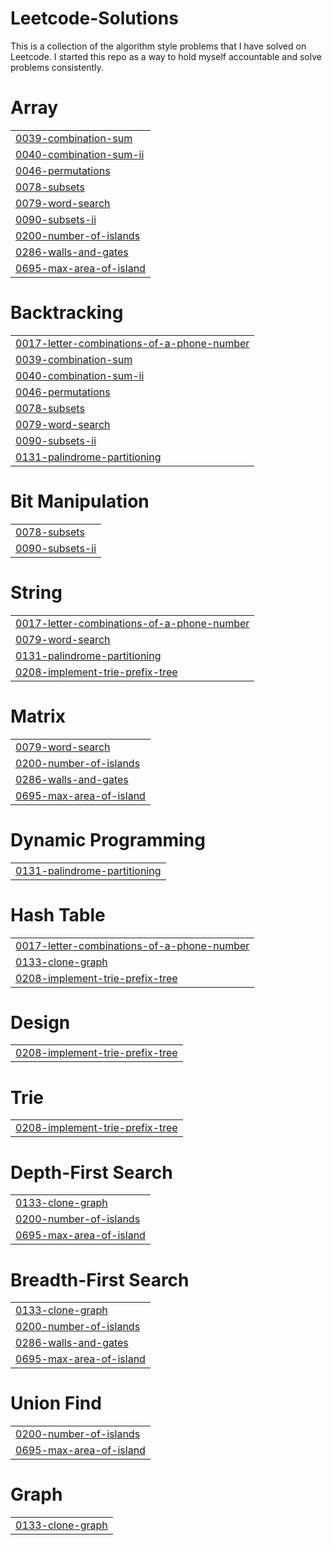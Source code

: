 # Leetcode-Solutions

This is a collection of the algorithm style problems that I have solved on Leetcode. I started this repo as a way to hold myself accountable and solve problems consistently.


# Array
|  |
| ------- |
| [0039-combination-sum](https://github.com/jaidevmane/leetcode-solutions/tree/master/0039-combination-sum) |
| [0040-combination-sum-ii](https://github.com/jaidevmane/leetcode-solutions/tree/master/0040-combination-sum-ii) |
| [0046-permutations](https://github.com/jaidevmane/leetcode-solutions/tree/master/0046-permutations) |
| [0078-subsets](https://github.com/jaidevmane/leetcode-solutions/tree/master/0078-subsets) |
| [0079-word-search](https://github.com/jaidevmane/leetcode-solutions/tree/master/0079-word-search) |
| [0090-subsets-ii](https://github.com/jaidevmane/leetcode-solutions/tree/master/0090-subsets-ii) |
| [0200-number-of-islands](https://github.com/jaidevmane/leetcode-solutions/tree/master/0200-number-of-islands) |
| [0286-walls-and-gates](https://github.com/jaidevmane/leetcode-solutions/tree/master/0286-walls-and-gates) |
| [0695-max-area-of-island](https://github.com/jaidevmane/leetcode-solutions/tree/master/0695-max-area-of-island) |
# Backtracking
|  |
| ------- |
| [0017-letter-combinations-of-a-phone-number](https://github.com/jaidevmane/leetcode-solutions/tree/master/0017-letter-combinations-of-a-phone-number) |
| [0039-combination-sum](https://github.com/jaidevmane/leetcode-solutions/tree/master/0039-combination-sum) |
| [0040-combination-sum-ii](https://github.com/jaidevmane/leetcode-solutions/tree/master/0040-combination-sum-ii) |
| [0046-permutations](https://github.com/jaidevmane/leetcode-solutions/tree/master/0046-permutations) |
| [0078-subsets](https://github.com/jaidevmane/leetcode-solutions/tree/master/0078-subsets) |
| [0079-word-search](https://github.com/jaidevmane/leetcode-solutions/tree/master/0079-word-search) |
| [0090-subsets-ii](https://github.com/jaidevmane/leetcode-solutions/tree/master/0090-subsets-ii) |
| [0131-palindrome-partitioning](https://github.com/jaidevmane/leetcode-solutions/tree/master/0131-palindrome-partitioning) |
# Bit Manipulation
|  |
| ------- |
| [0078-subsets](https://github.com/jaidevmane/leetcode-solutions/tree/master/0078-subsets) |
| [0090-subsets-ii](https://github.com/jaidevmane/leetcode-solutions/tree/master/0090-subsets-ii) |
# String
|  |
| ------- |
| [0017-letter-combinations-of-a-phone-number](https://github.com/jaidevmane/leetcode-solutions/tree/master/0017-letter-combinations-of-a-phone-number) |
| [0079-word-search](https://github.com/jaidevmane/leetcode-solutions/tree/master/0079-word-search) |
| [0131-palindrome-partitioning](https://github.com/jaidevmane/leetcode-solutions/tree/master/0131-palindrome-partitioning) |
| [0208-implement-trie-prefix-tree](https://github.com/jaidevmane/leetcode-solutions/tree/master/0208-implement-trie-prefix-tree) |
# Matrix
|  |
| ------- |
| [0079-word-search](https://github.com/jaidevmane/leetcode-solutions/tree/master/0079-word-search) |
| [0200-number-of-islands](https://github.com/jaidevmane/leetcode-solutions/tree/master/0200-number-of-islands) |
| [0286-walls-and-gates](https://github.com/jaidevmane/leetcode-solutions/tree/master/0286-walls-and-gates) |
| [0695-max-area-of-island](https://github.com/jaidevmane/leetcode-solutions/tree/master/0695-max-area-of-island) |
# Dynamic Programming
|  |
| ------- |
| [0131-palindrome-partitioning](https://github.com/jaidevmane/leetcode-solutions/tree/master/0131-palindrome-partitioning) |
# Hash Table
|  |
| ------- |
| [0017-letter-combinations-of-a-phone-number](https://github.com/jaidevmane/leetcode-solutions/tree/master/0017-letter-combinations-of-a-phone-number) |
| [0133-clone-graph](https://github.com/jaidevmane/leetcode-solutions/tree/master/0133-clone-graph) |
| [0208-implement-trie-prefix-tree](https://github.com/jaidevmane/leetcode-solutions/tree/master/0208-implement-trie-prefix-tree) |
# Design
|  |
| ------- |
| [0208-implement-trie-prefix-tree](https://github.com/jaidevmane/leetcode-solutions/tree/master/0208-implement-trie-prefix-tree) |
# Trie
|  |
| ------- |
| [0208-implement-trie-prefix-tree](https://github.com/jaidevmane/leetcode-solutions/tree/master/0208-implement-trie-prefix-tree) |
# Depth-First Search
|  |
| ------- |
| [0133-clone-graph](https://github.com/jaidevmane/leetcode-solutions/tree/master/0133-clone-graph) |
| [0200-number-of-islands](https://github.com/jaidevmane/leetcode-solutions/tree/master/0200-number-of-islands) |
| [0695-max-area-of-island](https://github.com/jaidevmane/leetcode-solutions/tree/master/0695-max-area-of-island) |
# Breadth-First Search
|  |
| ------- |
| [0133-clone-graph](https://github.com/jaidevmane/leetcode-solutions/tree/master/0133-clone-graph) |
| [0200-number-of-islands](https://github.com/jaidevmane/leetcode-solutions/tree/master/0200-number-of-islands) |
| [0286-walls-and-gates](https://github.com/jaidevmane/leetcode-solutions/tree/master/0286-walls-and-gates) |
| [0695-max-area-of-island](https://github.com/jaidevmane/leetcode-solutions/tree/master/0695-max-area-of-island) |
# Union Find
|  |
| ------- |
| [0200-number-of-islands](https://github.com/jaidevmane/leetcode-solutions/tree/master/0200-number-of-islands) |
| [0695-max-area-of-island](https://github.com/jaidevmane/leetcode-solutions/tree/master/0695-max-area-of-island) |
# Graph
|  |
| ------- |
| [0133-clone-graph](https://github.com/jaidevmane/leetcode-solutions/tree/master/0133-clone-graph) |